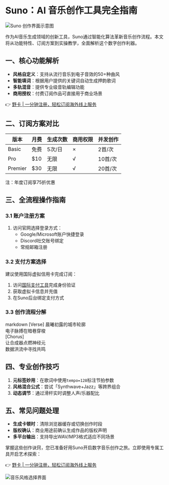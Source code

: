 # Suno：AI 音乐创作工具完全指南

![Suno 创作界面示意图](https://bbtdd.com/wp-content/uploads/img/9740065443666594.webp)

作为AI音乐生成领域的创新工具，Suno通过智能化算法革新音乐创作流程。本文将从功能特性、订阅方案到实操教学，全面解析这个数字创作利器。

## 一、核心功能解析
- **风格自定义**：支持从流行音乐到电子音效的50+种曲风
- **智能填词**：根据用户提供的关键词自动生成押韵歌词
- **多轨混音**：提供专业级音轨编辑功能
- **商用授权**：付费订阅作品可直接用于商业场景

👉 [野卡 | 一分钟注册，轻松订阅海外线上服务](https://bbtdd.com/yeka)

## 二、订阅方案对比
| 版本        | 月费   | 生成次数 | 商用权限 | 并发创作 |
|-------------|--------|----------|----------|----------|
| Basic       | 免费    | 5次/日   | ×        | 2首/次   |
| Pro         | $10    | 无限     | √        | 10首/次  |
| Premier     | $30    | 无限     | √        | 20首/次  |

注：年度订阅享75折优惠

## 三、全流程操作指南
### 3.1 账户注册方案
1. 访问官网选择登录方式：
   - Google/Microsoft账户快捷登录
   - Discord社交账号绑定
   - 常规邮箱注册

### 3.2 支付方案选择
建议使用国际虚拟信用卡完成订阅：
1. 访问[国际支付工具](https://bbtdd.com/yeka)完成身份验证
2. 获取虚拟卡信息并充值
3. 在Suno后台绑定支付方式

### 3.3 创作流程分解
markdown
[Verse]
晨曦初露的城市轮廓  
电子脉搏在暗巷穿梭  
[Chorus]  
让合成器点燃神经元  
数据洪流中寻找共鸣


## 四、专业创作技巧
1. **元标签妙用**：在歌词中使用`tempo=128`标注节拍参数
2. **风格混合公式**：尝试「Synthwave+Jazz」等跨界组合
3. **动态调节**：通过滑杆实时调整人声/乐器配比

## 五、常见问题处理
- **生成卡顿时**：清除浏览器缓存或切换创作时段
- **版权确认**：商业用途前确认生成作品的版权声明
- **多平台输出**：支持导出WAV/MP3格式适应不同场景

掌握这些创作诀窍，您已准备好用Suno开启数字音乐创作之旅。立即使用专属工具开启艺术探索：

👉 [野卡 | 一分钟注册，轻松订阅海外线上服务](https://bbtdd.com/yeka)

![音乐风格选择界面](https://bbtdd.com/wp-content/uploads/img/9078482862956.webp)